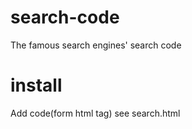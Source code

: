 # search-code
The famous search engines' search code

# install 
Add code(form html tag)
see search.html 
